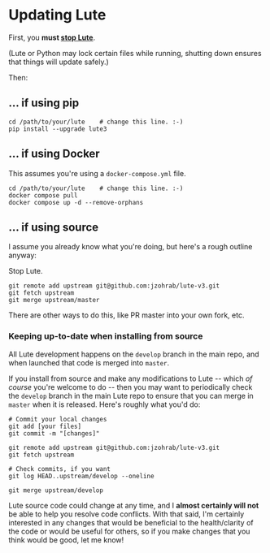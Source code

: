 # Updating Lute

First, you **must [stop Lute](./starting-and-stopping.md)**.

(Lute or Python may lock certain files while running, shutting down ensures that things will update safely.)

Then:

## ... if using pip

```
cd /path/to/your/lute    # change this line. :-)
pip install --upgrade lute3
```

## ... if using Docker

This assumes you're using a `docker-compose.yml` file.

```
cd /path/to/your/lute    # change this line. :-)
docker compose pull
docker compose up -d --remove-orphans
```

## ... if using source

I assume you already know what you're doing, but here's a rough outline anyway:

Stop Lute.

```
git remote add upstream git@github.com:jzohrab/lute-v3.git
git fetch upstream
git merge upstream/master
```

There are other ways to do this, like PR master into your own fork, etc.

### Keeping up-to-date when installing from source

All Lute development happens on the `develop` branch in the main repo, and when launched that code is merged into `master`.

If you install from source and make any modifications to Lute -- which _of course_ you're welcome to do -- then you may want to periodically check the `develop` branch in the main Lute repo to ensure that you can merge in `master` when it is released.  Here's roughly what you'd do:

```
# Commit your local changes
git add [your files]
git commit -m "[changes]"

git remote add upstream git@github.com:jzohrab/lute-v3.git
git fetch upstream

# Check commits, if you want
git log HEAD..upstream/develop --oneline

git merge upstream/develop
```

Lute source code could change at any time, and I **almost certainly will not** be able to help you resolve code conflicts.  With that said, I'm certainly interested in any changes that would be beneficial to the health/clarity of the code or would be useful for others, so if you make changes that you think would be good, let me know!